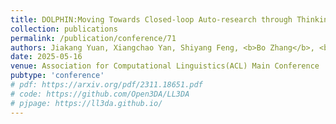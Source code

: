 ```yaml
---
title: DOLPHIN:Moving Towards Closed-loop Auto-research through Thinking, Practice, and Feedback
collection: publications
permalink: /publication/conference/71
authors: Jiakang Yuan, Xiangchao Yan, Shiyang Feng, <b>Bo Zhang</b>, <b>Tao Chen</b>, Botian Shi, Wanli Ouyang, Yu Qiao, Lei Bai, Bowen Zhou
date: 2025-05-16
venue: Association for Computational Linguistics(ACL) Main Conference
pubtype: 'conference'
# pdf: https://arxiv.org/pdf/2311.18651.pdf
# code: https://github.com/Open3DA/LL3DA
# pjpage: https://ll3da.github.io/
---
```


<!-- paperurl: 'http://academicpages.github.io/files/paper1.pdf'
citation: 'Your Name, You. (2009). &quot;Paper Title Number 1.&quot; <i>Journal 1</i>. 1(1).' -->
<!-- [Download paper here](http://academicpages.github.io/files/paper1.pdf) -->
